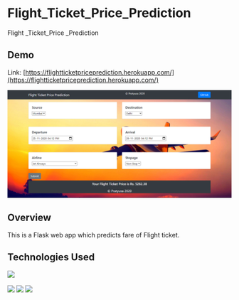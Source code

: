 # Flight_Ticket_Price_Prediction
Flight _Ticket_Price _Prediction

## Demo
Link: [https://flightticketpriceprediction.herokuapp.com/](https://flightticketpriceprediction.herokuapp.com/)

![input](img/img.jpg)

## Overview
This is a Flask web app which predicts fare of Flight ticket.

## Technologies Used

![](https://forthebadge.com/images/badges/made-with-python.svg)

[<img target="_blank" src="https://flask.palletsprojects.com/en/1.1.x/_images/flask-logo.png" width=170>](https://flask.palletsprojects.com/en/1.1.x/) [<img target="_blank" src="https://number1.co.za/wp-content/uploads/2017/10/gunicorn_logo-300x85.png" width=280>](https://gunicorn.org) [<img target="_blank" src="https://scikit-learn.org/stable/_static/scikit-learn-logo-small.png" width=200>](https://scikit-learn.org/stable/) 
